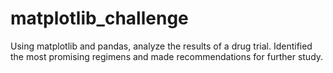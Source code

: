 # matplotlib_challenge
Using matplotlib and pandas, analyze the results of a drug trial. Identified the most promising regimens and made recommendations for further study.
